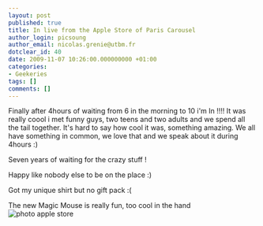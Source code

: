 ```yaml
---
layout: post
published: true
title: In live from the Apple Store of Paris Carousel
author_login: picsoung
author_email: nicolas.grenie@utbm.fr
dotclear_id: 40
date: 2009-11-07 10:26:00.000000000 +01:00
categories:
- Geekeries
tags: []
comments: []
---
```

<p>Finally after 4hours of waiting from 6 in the morning to 10 i'm In !!!!
It was really coool i met funny guys, two teens and two adults and we spend all the tail together.
It's hard to say how cool it was, something amazing. We all have something in common, we love that and we speak about it during 4hours :)</p>


<p>Seven years of waiting for the crazy stuff&nbsp;!</p>


<p>Happy like nobody else to be on the place :)</p>


<p>Got my unique shirt but no gift pack :(</p>


<p>The new Magic Mouse is really fun, too cool in the hand
<img src="/public/.Photo_du_36809233-11-_a_10.13_m.jpg" alt="photo apple store" title="photo apple store, nov. 2009" /></p>
